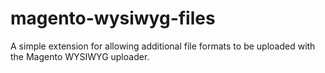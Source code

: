 magento-wysiwyg-files
=====================

A simple extension for allowing additional file formats to be uploaded with the Magento WYSIWYG uploader.